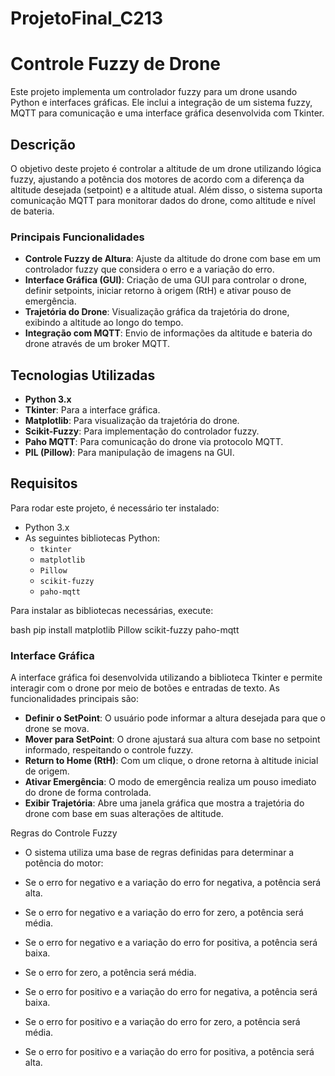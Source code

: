 # ProjetoFinal_C213

# Controle Fuzzy de Drone

Este projeto implementa um controlador fuzzy para um drone usando Python e interfaces gráficas. Ele inclui a integração de um sistema fuzzy, MQTT para comunicação e uma interface gráfica desenvolvida com Tkinter.

## Descrição

O objetivo deste projeto é controlar a altitude de um drone utilizando lógica fuzzy, ajustando a potência dos motores de acordo com a diferença da altitude desejada (setpoint) e a altitude atual. Além disso, o sistema suporta comunicação MQTT para monitorar dados do drone, como altitude e nível de bateria.

### Principais Funcionalidades

- **Controle Fuzzy de Altura**: Ajuste da altitude do drone com base em um controlador fuzzy que considera o erro e a variação do erro.
- **Interface Gráfica (GUI)**: Criação de uma GUI para controlar o drone, definir setpoints, iniciar retorno à origem (RtH) e ativar pouso de emergência.
- **Trajetória do Drone**: Visualização gráfica da trajetória do drone, exibindo a altitude ao longo do tempo.
- **Integração com MQTT**: Envio de informações da altitude e bateria do drone através de um broker MQTT.

## Tecnologias Utilizadas

- **Python 3.x**
- **Tkinter**: Para a interface gráfica.
- **Matplotlib**: Para visualização da trajetória do drone.
- **Scikit-Fuzzy**: Para implementação do controlador fuzzy.
- **Paho MQTT**: Para comunicação do drone via protocolo MQTT.
- **PIL (Pillow)**: Para manipulação de imagens na GUI.

## Requisitos

Para rodar este projeto, é necessário ter instalado:

- Python 3.x
- As seguintes bibliotecas Python:
  - `tkinter`
  - `matplotlib`
  - `Pillow`
  - `scikit-fuzzy`
  - `paho-mqtt`
  
Para instalar as bibliotecas necessárias, execute:

bash
pip install matplotlib Pillow scikit-fuzzy paho-mqtt

### Interface Gráfica

A interface gráfica foi desenvolvida utilizando a biblioteca Tkinter e permite interagir com o drone por meio de botões e entradas de texto. As funcionalidades principais são:

- **Definir o SetPoint**: O usuário pode informar a altura desejada para que o drone se mova.
- **Mover para SetPoint**: O drone ajustará sua altura com base no setpoint informado, respeitando o controle fuzzy.
- **Return to Home (RtH)**: Com um clique, o drone retorna à altitude inicial de origem.
- **Ativar Emergência**: O modo de emergência realiza um pouso imediato do drone de forma controlada.
- **Exibir Trajetória**: Abre uma janela gráfica que mostra a trajetória do drone com base em suas alterações de altitude.

  
Regras do Controle Fuzzy
- O sistema utiliza uma base de regras definidas para determinar a potência do motor:

- Se o erro for negativo e a variação do erro for negativa, a potência será alta.
- Se o erro for negativo e a variação do erro for zero, a potência será média.
- Se o erro for negativo e a variação do erro for positiva, a potência será baixa.
- Se o erro for zero, a potência será média.
- Se o erro for positivo e a variação do erro for negativa, a potência será baixa.
- Se o erro for positivo e a variação do erro for zero, a potência será média.
- Se o erro for positivo e a variação do erro for positiva, a potência será alta.
